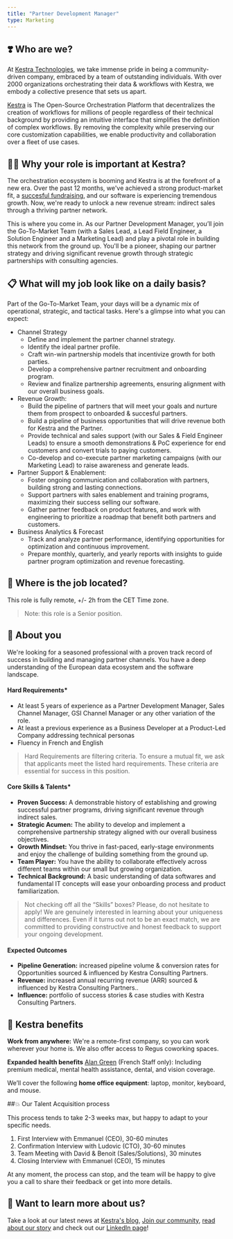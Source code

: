 ```yaml
---
title: "Partner Development Manager"
type: Marketing
---
```


## ❣️ Who are we?

At [Kestra Technologies](https://kestra.io), we take immense pride in being a community-driven company, embraced by a team of outstanding individuals. With over 2000 organizations orchestrating their data & workflows with Kestra, we embody a collective presence that sets us apart.

[Kestra](https://github.com/kestra-io/kestra.io) is The Open-Source Orchestration Platform that decentralizes the creation of workflows for millions of people regardless of their technical background by providing an intuitive interface that simplifies the definition of complex workflows. By removing the complexity while preserving our core customization capabilities, we enable productivity and collaboration over a fleet of use cases.

## 🙏🏾 Why your role is important at Kestra?

The orchestration ecosystem is booming and Kestra is at the forefront of a new era. Over the past 12 months, we've achieved a strong product-market fit, a [succesful fundraising](https://kestra.io/blogs/2023-10-05-announcing-kestra-funding-to-build-the-universal-open-source-orchestrator), and our software is experiencing tremendous growth. Now, we're ready to unlock a new revenue stream: indirect sales through a thriving partner network.

This is where you come in. As our Partner Development Manager, you’ll join the Go-To-Market Team (with a Sales Lead, a Lead Field Engineer, a Solution Engineer and a Marketing Lead) and play a pivotal role in building this network from the ground up. You'll be a pioneer, shaping our partner strategy and driving significant revenue growth through strategic partnerships with consulting agencies.

## 📋 What will my job look like on a daily basis?

Part of the Go-To-Market Team, your days will be a dynamic mix of operational, strategic, and tactical tasks. Here's a glimpse into what you can expect:

* Channel Strategy
  * Define and implement the partner channel strategy.
  * Identify the ideal partner profile.
  * Craft win-win partnership models that incentivize growth for both parties.
  * Develop a comprehensive partner recruitment and onboarding program.
  * Review and finalize partnership agreements, ensuring alignment with our overall business goals.
* Revenue Growth:
  * Build the pipeline of partners that will meet your goals and nurture them from prospect to onboarded & succesful partners.
  * Build a pipeline of business opportunities that will drive revenue both for Kestra and the Partner.
  * Provide technical and sales support (with our Sales & Field Engineer Leads) to ensure a smooth demonstrations & PoC experience for end customers and convert trials to paying customers.
  * Co-develop and co-execute partner marketing campaigns (with our Marketing Lead) to raise awareness and generate leads.
* Partner Support & Enablement:
  * Foster ongoing communication and collaboration with partners, building strong and lasting connections.
  * Support partners with sales enablement and training programs, maximizing their success selling our software.
  * Gather partner feedback on product features, and work with engineering to prioritize a roadmap that benefit both partners and customers.
* Business Analytics & Forecast
  * Track and analyze partner performance, identifying opportunities for optimization and continuous improvement.
  * Prepare monthly, quarterly, and yearly reports with insights to guide partner program optimization and revenue forecasting.

## 📍 Where is the job located?

This role is fully remote, +/- 2h from the CET Time zone.

> Note: this role is a Senior position.

## 💙 About you

We're looking for a seasoned professional with a proven track record of success in building and managing partner channels. You have a deep understanding of the European data ecosystem and the software landscape.

#### Hard Requirements*

* At least 5 years of experience as a Partner Development Manager, Sales Channel Manager, GSI Channel Manager or any other variation of the role.
* At least a previous experience as a Business Developer at a Product-Led Company addressing technical personas
* Fluency in French and English

> Hard Requirements are filtering criteria. To ensure a mutual fit, we ask that applicants meet the listed hard requirements. These criteria are essential for success in this position.

#### Core Skills & Talents*

* **Proven Success:** A demonstrable history of establishing and growing successful partner programs, driving significant revenue through indirect sales.
* **Strategic Acumen:** The ability to develop and implement a comprehensive partnership strategy aligned with our overall business objectives.
* **Growth Mindset:** You thrive in fast-paced, early-stage environments and enjoy the challenge of building something from the ground up.
* **Team Player:** You have the ability to collaborate effectively across different teams within our small but growing organization.
* **Technical Background:** A basic understanding of data softwares and fundamental IT concepts will ease your onboarding process and product familiarization.

> Not checking off all the “Skills” boxes? Please, do not hesitate to apply! We are genuinely interested in learning about your uniqueness and differences. Even if it turns out not to be an exact match, we are committed to providing constructive and honest feedback to support your ongoing development.

#### Expected Outcomes

* **Pipeline Generation:** increased pipeline volume & conversion rates for Opportunities sourced & influenced by Kestra Consulting Partners.
* **Revenue:** increased annual recurring revenue (ARR) sourced & influenced by Kestra Consulting Partners..
* **Influence:** portfolio of success stories & case studies with Kestra Consulting Partners.

## 👾 Kestra benefits

**Work from anywhere:** We're a remote-first company, so you can work wherever your home is. We also offer access to Regus coworking spaces.

**Expanded health benefits** [Alan Green](https://alan.com/fr-fr/assurance-sante/garanties-et-remboursements-sante) (French Staff only): Including premium medical, mental health assistance, dental, and vision coverage.

We’ll cover the following **home office equipment**: laptop, monitor, keyboard, and mouse.

##💥 Our Talent Acquisition process

This process tends to take 2-3 weeks max, but happy to adapt to your specific needs.

1. First Interview with Emmanuel (CEO), 30-60 minutes
2. Confirmation Interview with Ludovic (CTO), 30-60 minutes
3. Team Meeting with David & Benoit (Sales/Solutions), 30 minutes
4. Closing Interview with Emmanuel (CEO), 15 minutes

At any moment, the process can stop, and the team will be happy to give you a call to share their feedback or get into more details.

## 📖 Want to learn more about us?

Take a look at our latest news at [Kestra's blog](https://kestra.io/blogs), [Join our community](https://kestra-io.slack.com/), [read about our story](https://kestra.io/about-us) and check out our [LinkedIn page](https://www.linkedin.com/company/kestra/)!
